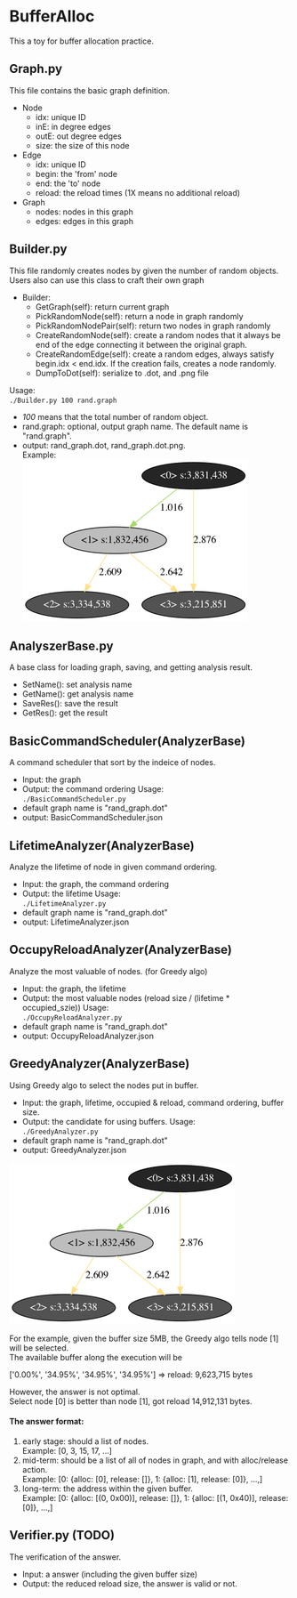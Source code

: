 # BufferAlloc

This a toy for buffer allocation practice.


## Graph.py
This file contains the basic graph definition.
  - Node
    - idx: unique ID
    - inE: in degree edges
    - outE: out degree edges
    - size: the size of this node
  - Edge
    - idx: unique ID
    - begin: the 'from' node
    - end: the 'to' node
    - reload: the reload times (1X means no additional reload)
  - Graph
    - nodes: nodes in this graph
    - edges: edges in this graph
    
## Builder.py
This file randomly creates nodes by given the number of random objects.
Users also can use this class to craft their own graph
- Builder:
  - GetGraph(self): return current graph
  - PickRandomNode(self): return a node in graph randomly
  - PickRandomNodePair(self):	return two nodes in graph randomly
  - CreateRandomNode(self): create a random nodes that it always be end of the edge connecting it between the original graph. 
  - CreateRandomEdge(self): create a random edges, always satisfy begin.idx < end.idx. If the creation fails, creates a node randomly.
  - DumpToDot(self): serialize to .dot, and .png file

Usage:   
  `./Builder.py 100 rand.graph`
  - *100* means that the total number of random object.
  - rand.graph: optional, output graph name. The default name is "rand.graph".
  - output: rand_graph.dot, rand_graph.dot.png.     
  Example:     
![](example.png)
  
## AnalyszerBase.py
A base class for loading graph, saving, and getting analysis result.  
  - SetName(): set analysis name
  - GetName(): get analysis name
  - SaveRes(): save the result
  - GetRes(): get the result

## BasicCommandScheduler(AnalyzerBase)
A command scheduler that sort by the indeice of nodes.
  - Input: the graph
  - Output: the command ordering
Usage:    
  `./BasicCommandScheduler.py`
  - default graph name is "rand_graph.dot"
  - output: BasicCommandScheduler.json

## LifetimeAnalyzer(AnalyzerBase)
Analyze the lifetime of node in given command ordering.
  - Input: the graph, the command ordering
  - Output: the lifetime
Usage:    
  `./LifetimeAnalyzer.py`
  - default graph name is "rand_graph.dot"
  - output: LifetimeAnalyzer.json
  
## OccupyReloadAnalyzer(AnalyzerBase)
Analyze the most valuable of nodes. (for Greedy algo)
  - Input: the graph, the lifetime
  - Output: the most valuable nodes (reload size / (lifetime * occupied_szie))
Usage:    
  `./OccupyReloadAnalyzer.py`
  - default graph name is "rand_graph.dot"
  - output: OccupyReloadAnalyzer.json

## GreedyAnalyzer(AnalyzerBase)
Using Greedy algo to select the nodes put in buffer.
  - Input: the graph, lifetime, occupied & reload, command ordering, buffer size.
  - Output: the candidate for using buffers.
Usage:    
  `./GreedyAnalyzer.py`
  - default graph name is "rand_graph.dot"
  - output: GreedyAnalyzer.json
    
![](example.png)   
     
For the example, given the buffer size 5MB, the Greedy algo tells node [1] will be selected.  
The available buffer along the execution will be   
    
['0.00%', '34.95%', '34.95%', '34.95%'] => reload: 9,623,715 bytes  
    
However, the answer is not optimal.  
Select node [0] is better than node [1], got reload 14,912,131 bytes.  


#### The answer format:
1. early stage: should a list of nodes.   
Example: [0, 3, 15, 17, ...]
2. mid-term: should be a list of all of nodes in graph, and with alloc/release action.   
  Example: [0: {alloc: [0], release: []}, 1: {alloc: [1], release: [0]}, ...,]
3. long-term: the address within the given buffer.  
  Example: [0: {alloc: [(0, 0x00)], release: []}, 1: {alloc: [(1, 0x40)], release: [0]}, ...,]

## Verifier.py (TODO)
The verification of the answer.
- Input: a answer (including the given buffer size)
- Output: the reduced reload size, the answer is valid or not.


